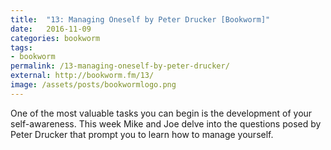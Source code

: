 ```yaml
---
title:  "13: Managing Oneself by Peter Drucker [Bookworm]"
date:   2016-11-09
categories: bookworm
tags:
- bookworm
permalink: /13-managing-oneself-by-peter-drucker/
external: http://bookworm.fm/13/
image: /assets/posts/bookwormlogo.png
---
```

One of the most valuable tasks you can begin is the development of your self-awareness. This week Mike and Joe delve into the questions posed by Peter Drucker that prompt you to learn how to manage yourself.
<!--more-->
